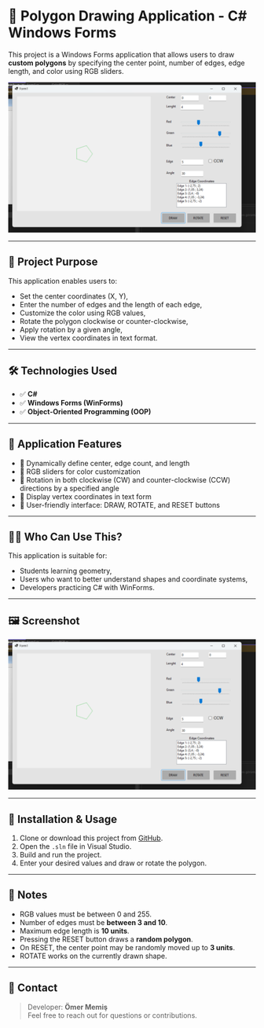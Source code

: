 # 🎨 Polygon Drawing Application - C# Windows Forms

This project is a Windows Forms application that allows users to draw **custom polygons** by specifying the center point, number of edges, edge length, and color using RGB sliders.

![Application Screenshot](Ekran%20g%C3%B6r%C3%BCnt%C3%BCs%C3%BC%202025-07-21%20145956.png)

---

## 🚀 Project Purpose

This application enables users to:

- Set the center coordinates (X, Y),
- Enter the number of edges and the length of each edge,
- Customize the color using RGB values,
- Rotate the polygon clockwise or counter-clockwise,
- Apply rotation by a given angle,
- View the vertex coordinates in text format.

---

## 🛠 Technologies Used

- ✅ **C#**
- ✅ **Windows Forms (WinForms)**
- ✅ **Object-Oriented Programming (OOP)**

---

## 🧩 Application Features

- 🔸 Dynamically define center, edge count, and length
- 🔸 RGB sliders for color customization
- 🔸 Rotation in both clockwise (CW) and counter-clockwise (CCW) directions by a specified angle
- 🔸 Display vertex coordinates in text form
- 🔸 User-friendly interface: DRAW, ROTATE, and RESET buttons

---

## 👨‍🎓 Who Can Use This?

This application is suitable for:

- Students learning geometry,
- Users who want to better understand shapes and coordinate systems,
- Developers practicing C# with WinForms.

---

## 🖼 Screenshot

![Application UI](Ekran%20g%C3%B6r%C3%BCnt%C3%BCs%C3%BC%202025-07-21%20145956.png)

---

## 📁 Installation & Usage

1. Clone or download this project from [GitHub](https://github.com).
2. Open the `.sln` file in Visual Studio.
3. Build and run the project.
4. Enter your desired values and draw or rotate the polygon.

---

## 📌 Notes

- RGB values must be between 0 and 255.
- Number of edges must be **between 3 and 10**.
- Maximum edge length is **10 units**.
- Pressing the RESET button draws a **random polygon**.
- On RESET, the center point may be randomly moved up to **3 units**.
- ROTATE works on the currently drawn shape.

---

## 📧 Contact

> Developer: **Ömer Memiş**  
> Feel free to reach out for questions or contributions.
